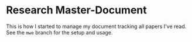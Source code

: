# Research Master-Document

This is how I started to manage my document tracking all papers I've read.
See the `mwe` branch for the setup and usage.
